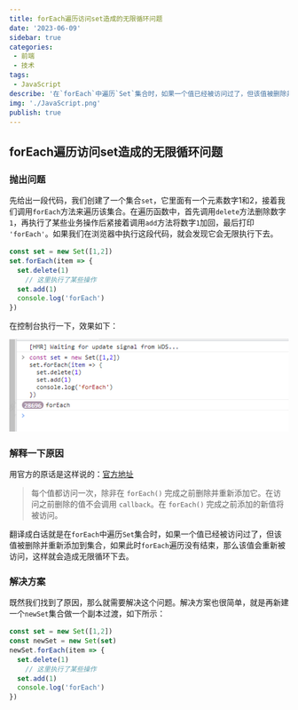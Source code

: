 ```yaml
---
title: forEach遍历访问set造成的无限循环问题
date: '2023-06-09'
sidebar: true
categories:
 - 前端
 - 技术
tags:
 - JavaScript
describe: '在`forEach`中遍历`Set`集合时，如果一个值已经被访问过了，但该值被删除并重新添加到集合，如果此时`forEach`遍历没有结束，那么该值会重新被访问，这样就会造成无限循环下去。'
img: './JavaScript.png'
publish: true
---
```

## forEach遍历访问set造成的无限循环问题

### 抛出问题

先给出一段代码，我们创建了一个集合`set`，它里面有一个元素数字1和2，接着我们调用`forEach`方法来遍历该集合。在遍历函数中，首先调用`delete`方法删除数字`1`，再执行了某些业务操作后紧接着调用`add`方法将数字`1`加回，最后打印 `'forEach'`。如果我们在浏览器中执行这段代码，就会发现它会无限执行下去。

```js
const set = new Set([1,2])
set.forEach(item => {
  set.delete(1)
	// 这里执行了某些操作
  set.add(1)
  console.log('forEach')
})
```
在控制台执行一下，效果如下：

![无限循环](./imgs/foreach.png)

### 解释一下原因

用官方的原话是这样说的：[官方地址](https://developer.mozilla.org/zh-CN/docs/Web/JavaScript/Reference/Global_Objects/Set/forEach)
>每个值都访问一次，除非在 `forEach()` 完成之前删除并重新添加它。在访问之前删除的值不会调用 `callback`。在 `forEach()` 完成之前添加的新值将被访问。

翻译成白话就是在`forEach`中遍历`Set`集合时，如果一个值已经被访问过了，但该值被删除并重新添加到集合，如果此时`forEach`遍历没有结束，那么该值会重新被访问，这样就会造成无限循环下去。

### 解决方案

既然我们找到了原因，那么就需要解决这个问题。解决方案也很简单，就是再新建一个`newSet`集合做一个副本过渡，如下所示：

```js
const set = new Set([1,2])
const newSet = new Set(set)
newSet.forEach(item => {
  set.delete(1)
	// 这里执行了某些操作
  set.add(1)
  console.log('forEach')
})
```